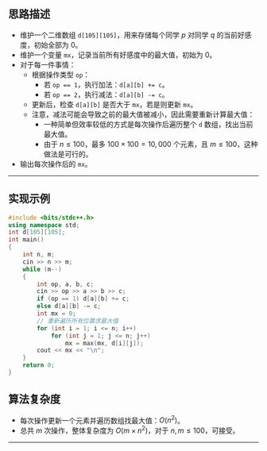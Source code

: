 ## 思路描述

- 维护一个二维数组 `d[105][105]`，用来存储每个同学 $p$ 对同学 $q$ 的当前好感度，初始全部为 $0$。
- 维护一个变量 `mx`，记录当前所有好感度中的最大值，初始为 $0$。
- 对于每一件事情：
  - 根据操作类型 `op`：
    - 若 `op == 1`，执行加法：`d[a][b] += c`。
    - 若 `op == 2`，执行减法：`d[a][b] -= c`。
  - 更新后，检查 `d[a][b]` 是否大于 `mx`，若是则更新 `mx`。
  - 注意，减法可能会导致之前的最大值被减小，因此需要重新计算最大值：
    - 一种简单但效率较低的方式是每次操作后遍历整个 `d` 数组，找出当前最大值。
    - 由于 $n \leq 100$，最多 $100 \times 100 = 10,000$ 个元素，且 $m \leq 100$，这种做法是可行的。
- 输出每次操作后的 `mx`。

---


## 实现示例

```cpp
#include <bits/stdc++.h>
using namespace std;
int d[105][105];
int main() 
{
    int n, m;
    cin >> n >> m;
    while (m--)
    {
        int op, a, b, c;
        cin >> op >> a >> b >> c;
        if (op == 1) d[a][b] += c;
        else d[a][b] -= c;
        int mx = 0;
        // 重新遍历所有位置求最大值
        for (int i = 1; i <= n; i++)
            for (int j = 1; j <= n; j++)
                mx = max(mx, d[i][j]);
        cout << mx << "\n";
    }
    return 0;
}
```

## 算法复杂度

- 每次操作更新一个元素并遍历数组找最大值：$O(n^2)$。
- 总共 $m$ 次操作，整体复杂度为 $O(m \times n^2)$，对于 $n,m \leq 100$，可接受。

---